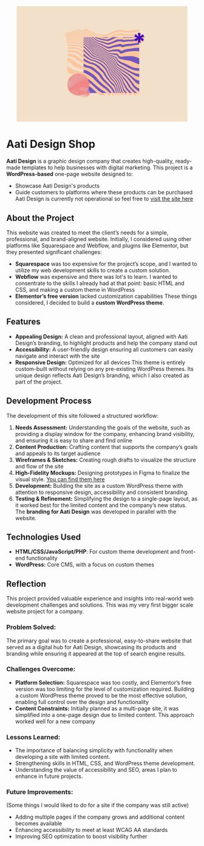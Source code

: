 <div align="center">
  <img src="./aati_design_shop_wp_theme/screenshot.jpg" alt="Theme Page Screenshot" width="450" />
</div>

# Aati Design Shop

**Aati Design** is a graphic design company that creates high-quality, ready-made templates to help businesses with digital marketing. This project is a **WordPress-based** one-page website designed to:
- Showcase Aati Design's products
- Guide customers to platforms where these products can be purchased
Aati Design is currently not operational so feel free to [visit the site here](https://www.aatidesign.com/)

## About the Project

This website was created to meet the client’s needs for a simple, professional, and brand-aligned website. Initially, I considered using other platforms like Squarespace and Webflow, and plugins like Elementor, but they presented significant challenges:

- **Squarespace** was too expensive for the project’s scope, and I wanted to utilize my web development skills to create a custom solution.
- **Webflow** was expensive and there was lot's to learn. I wanted to consentrate to the skills I already had at that point: basic HTML and CSS, and making a custom theme in WordPress
- **Elementor’s free version** lacked customization capabilities
These things considered, I decided to build a **custom WordPress theme**.

## Features

- **Appealing Design:** A clean and professional layout, aligned with Aati Design’s branding, to highlight products and help the company stand out
- **Accessibility:** A user-friendly design ensuring all customers can easily navigate and interact with the site
- **Responsive Design:** Optimized for all devices
This theme is entirely custom-built without relying on any pre-existing WordPress themes. Its unique design reflects Aati Design’s branding, which I also created as part of the project.

## Development Process

The development of this site followed a structured workflow:

1. **Needs Assessment:** Understanding the goals of the website, such as providing a display window for the company, enhancing brand visibility, and ensuring it is easy to share and find online
2. **Content Production:** Crafting content that supports the company’s goals and appeals to its target audience
3. **Wireframes & Sketches:** Creating rough drafts to visualize the structure and flow of the site
4. **High-Fidelity Mockups:** Designing prototypes in Figma to finalize the visual style. [You can find them here](https://www.figma.com/design/zy4WtoRe5DDCbEOuUdfEs1/Aati-Design-Shop?t=QezKBmaVKBA6N91K-1)
5. **Development:** Building the site as a custom WordPress theme with attention to responsive design, accessibility and consistent branding.
6. **Testing & Refinement:** Simplifying the design to a single-page layout, as it worked best for the limited content and the company’s new status.
The **branding for Aati Design** was developed in parallel with the website.

## Technologies Used

- **HTML/CSS/JavaScript/PHP**: For custom theme development and front-end functionality
- **WordPress:** Core CMS, with a focus on custom themes

## Reflection

This project provided valuable experience and insights into real-world web development challenges and solutions. This was my very first bigger scale website project for a company.

### Problem Solved:

The primary goal was to create a professional, easy-to-share website that served as a digital hub for Aati Design, showcasing its products and branding while ensuring it appeared at the top of search engine results.

### Challenges Overcome:

- **Platform Selection:** Squarespace was too costly, and Elementor’s free version was too limiting for the level of customization required. Building a custom WordPress theme proved to be the most effective solution, enabling full control over the design and functionality
- **Content Constraints:** Initially planned as a multi-page site, it was simplified into a one-page design due to limited content. This approach worked well for a new company

### Lessons Learned:

- The importance of balancing simplicity with functionality when developing a site with limited content.
- Strengthening skills in HTML, CSS, and WordPress theme development.
- Understanding the value of accessibility and SEO, areas I plan to enhance in future projects.

### Future Improvements:

(Some things I would liked to do for a site if the company was still active)
- Adding multiple pages if the company grows and additional content becomes available
- Enhancing accessibility to meet at least WCAG AA standards
- Improving SEO optimization to boost visibility further